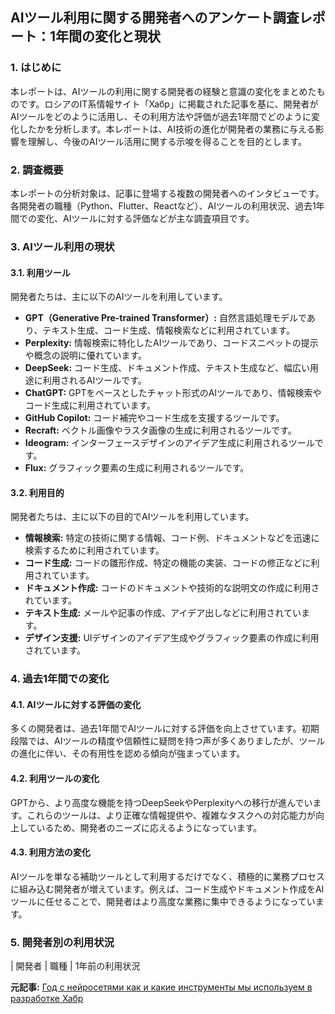 ## AIツール利用に関する開発者へのアンケート調査レポート：1年間の変化と現状

### 1. はじめに

本レポートは、AIツールの利用に関する開発者の経験と意識の変化をまとめたものです。ロシアのIT系情報サイト「Хабр」に掲載された記事を基に、開発者がAIツールをどのように活用し、その利用方法や評価が過去1年間でどのように変化したかを分析します。本レポートは、AI技術の進化が開発者の業務に与える影響を理解し、今後のAIツール活用に関する示唆を得ることを目的とします。

### 2. 調査概要

本レポートの分析対象は、記事に登場する複数の開発者へのインタビューです。各開発者の職種（Python、Flutter、Reactなど）、AIツールの利用状況、過去1年間での変化、AIツールに対する評価などが主な調査項目です。

### 3. AIツール利用の現状

#### 3.1. 利用ツール

開発者たちは、主に以下のAIツールを利用しています。

* **GPT（Generative Pre-trained Transformer）:** 自然言語処理モデルであり、テキスト生成、コード生成、情報検索などに利用されています。
* **Perplexity:** 情報検索に特化したAIツールであり、コードスニペットの提示や概念の説明に優れています。
* **DeepSeek:** コード生成、ドキュメント作成、テキスト生成など、幅広い用途に利用されるAIツールです。
* **ChatGPT:** GPTをベースとしたチャット形式のAIツールであり、情報検索やコード生成に利用されています。
* **GitHub Copilot:** コード補完やコード生成を支援するツールです。
* **Recraft:** ベクトル画像やラスタ画像の生成に利用されるツールです。
* **Ideogram:** インターフェースデザインのアイデア生成に利用されるツールです。
* **Flux:** グラフィック要素の生成に利用されるツールです。

#### 3.2. 利用目的

開発者たちは、主に以下の目的でAIツールを利用しています。

* **情報検索:** 特定の技術に関する情報、コード例、ドキュメントなどを迅速に検索するために利用されています。
* **コード生成:** コードの雛形作成、特定の機能の実装、コードの修正などに利用されています。
* **ドキュメント作成:** コードのドキュメントや技術的な説明文の作成に利用されています。
* **テキスト生成:** メールや記事の作成、アイデア出しなどに利用されています。
* **デザイン支援:** UIデザインのアイデア生成やグラフィック要素の作成に利用されています。

### 4. 過去1年間での変化

#### 4.1. AIツールに対する評価の変化

多くの開発者は、過去1年間でAIツールに対する評価を向上させています。初期段階では、AIツールの精度や信頼性に疑問を持つ声が多くありましたが、ツールの進化に伴い、その有用性を認める傾向が強まっています。

#### 4.2. 利用ツールの変化

GPTから、より高度な機能を持つDeepSeekやPerplexityへの移行が進んでいます。これらのツールは、より正確な情報提供や、複雑なタスクへの対応能力が向上しているため、開発者のニーズに応えるようになっています。

#### 4.3. 利用方法の変化

AIツールを単なる補助ツールとして利用するだけでなく、積極的に業務プロセスに組み込む開発者が増えています。例えば、コード生成やドキュメント作成をAIツールに任せることで、開発者はより高度な業務に集中できるようになっています。

### 5. 開発者別の利用状況

| 開発者 | 職種 | 1年前の利用状況 

**元記事:** [Год с нейросетями как и какие инструменты мы используем в разработке Хабр](https://habr.com/ru/articles/892458/)